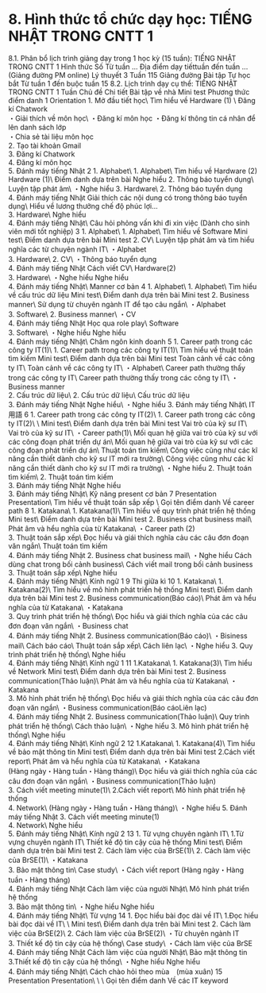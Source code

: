 # 8. Hình thức tổ chức dạy học: TIẾNG NHẬT TRONG CNTT 1
8.1. Phân bổ lịch trình giảng dạy trong 1 học kỳ (15 tuần): TIẾNG NHẬT TRONG CNTT 1 Hình thức Số Từ tuần ... Địa điểm dạy tiếttuần đến tuần ... (Giảng đường PM online) Lý thuyết 3 Tuần 115 Giảng đường Bài tập Tự học bắt Từ tuần 1 đến buộc tuần 15 8.2. Lịch trình dạy cụ thể: TIẾNG NHẬT TRONG CNTT 1 Tuần Chủ đề Chi tiết Bài tập về nhà Mini test Phương thức điểm danh 1 Orientation 1\. Mở đầu tiết học\ Tìm hiểu về Hardware (1) \ Đăng kí Chatwork\
・Giải thích về môn học\ ・Đăng kí môn học
・Đăng kí thông tin cá nhân để lên danh sách lớp\
・Chia sẻ tài liệu môn học\
2. Tạo tài khoản Gmail\
3. Đăng kí Chatwork\
4. Đăng kí môn học\
5. Đánh máy tiếng Nhật
2 1\. Alphabet\ 1\. Alphabet\ Tìm hiểu về Hardware (2) Hardware (1)\ Điểm danh dựa trên bài Nghe hiểu
2. Thông báo tuyển dụng\ Luyện tập phát âm\ ・Nghe hiểu
3. Hardware\ 2. Thông báo tuyển dụng\
4. Đánh máy tiếng Nhật Giải thích các nội dung có trong thông báo tuyển dụng\ Hiểu về lương thưởng chế độ phúc lợi\...\
3. Hardware\ Nghe hiểu\
4. Đánh máy tiếng Nhật\ Câu hỏi phỏng vấn khi đi xin việc (Dành cho sinh viên mới tốt nghiệp)
3 1\. Alphabet\ 1\. Alphabet\ Tìm hiểu về Software Mini test\ Điểm danh dựa trên bài Mini test
2. CV\ Luyện tập phát âm và tìm hiểu nghĩa các từ chuyên ngành IT\ ・Alphabet\
3. Hardware\ 2. CV\ ・Thông báo tuyển dụng\
4. Đánh máy tiếng Nhật Cách viết CV\ Hardware(2)\
3. Hardware\ ・Nghe hiểu Nghe hiểu\
4. Đánh máy tiếng Nhật\ Manner cơ bản
4 1\. Alphabet\ 1\. Alphabet\ Tìm hiểu về cấu trúc dữ liệu Mini test\ Điểm danh dựa trên bài Mini test
2. Business manner\ Sử dụng từ chuyên ngành IT để tạo câu ngắn\ ・Alphabet\
3. Software\ 2. Business manner\ ・CV\
4. Đánh máy tiếng Nhật Học qua role play\ Software\
3. Software\ ・Nghe hiểu Nghe hiểu\
4. Đánh máy tiếng Nhật\ Châm ngôn kinh doanh
5 1\. Career path trong các công ty IT(1)\ 1\. Career path trong các công ty IT(1)\ Tìm hiểu về thuật toán tìm kiếm Mini test\ Điểm danh dựa trên bài Mini test Toàn cảnh về các công ty IT\ Toàn cảnh về các công ty IT\ ・Alphabet\ Career path thường thấy trong các công ty IT\ Career path thường thấy trong các công ty IT\ ・Business manner\
2. Cấu trúc dữ liệu\ 2. Cấu trúc dữ liệu\ Cấu trúc dữ liệu\
3. Đánh máy tiếng Nhật Nghe hiểu\ ・Nghe hiểu
3. Đánh máy tiếng Nhật\ IT用語
6 1\. Career path trong các công ty IT(2)\ 1\. Career path trong các công ty IT(2)\ \ Mini test\ Điểm danh dựa trên bài Mini test Vai trò của kỹ sư IT\ Vai trò của kỹ sư IT\ ・Career path(1)\ Mối quan hệ giữa vai trò của kỹ sư với các công đoạn phát triển dự án\ Mối quan hệ giữa vai trò của kỹ sư với các công đoạn phát triển dự án\ Thuật toán tìm kiếm\ Công việc cũng như các kĩ năng cần thiết dành cho kỹ sư IT mới ra trường\ Công việc cũng như các kĩ năng cần thiết dành cho kỹ sư IT mới ra trường\ ・Nghe hiểu
2. Thuật toán tìm kiếm\ 2. Thuật toán tìm kiếm\
3. Đánh máy tiếng Nhật Nghe hiểu\
3. Đánh máy tiếng Nhật\ Kỹ năng present cơ bản
7 Presentation Presentation\ Tìm hiểu về thuật toán sắp xếp \ Gọi tên điểm danh Về career path
8 1\. Katakana\ 1\. Katakana(1)\ Tìm hiểu về quy trình phát triển hệ thống Mini test\ Điểm danh dựa trên bài Mini test
2. Business chat business mail\ Phát âm và hểu nghĩa của từ Katakana\ ・Career path (2)\
3. Thuật toán sắp xếp\ Đọc hiểu và giái thích nghĩa cảu các câu đơn đoạn văn ngắn\ Thuật toán tìm kiếm\
4. Đánh máy tiếng Nhật 2. Business chat business mail\ ・Nghe hiểu Cách dùng chat trong bối cảnh business\ Cách viết mail trong bối cảnh business\
3. Thuật toán sắp xếp\ Nghe hiểu\
4. Đánh máy tiếng Nhật\ Kính ngữ 1
9 Thi giữa kì
10 1\. Katakana\ 1\. Katakana(2)\ Tìm hiểu về mô hình phát triển hệ thống Mini test\ Điểm danh dựa trên bài Mini test
2. Business communication(Báo cáo)\ Phát âm và hểu nghĩa của từ Katakana\ ・Katakana\
3. Quy trình phát triển hệ thống\ Đọc hiểu và giái thích nghĩa của các câu đơn đoạn văn ngắn\ ・Business chat\
4. Đánh máy tiếng Nhật 2. Business communication(Báo cáo)\ ・Bisiness mail\ Cách báo cáo\ Thuật toán sắp xếp\ Cách liên lạc\ ・Nghe hiểu
3. Quy trình phát triển hệ thống\ Nghe hiểu\
4. Đánh máy tiếng Nhật\ Kính ngữ 1
11 1.Katakana\ 1\. Katakana(3)\ Tìm hiểu về Network Mini test\ Điểm danh dựa trên bài Mini test
2. Business communication(Thảo luận)\ Phát âm và hểu nghĩa của từ Katakana\ ・Katakana\
3. Mô hình phát triển hệ thống\ Đọc hiểu và giái thích nghĩa của các câu đơn đoạn văn ngắn\ ・Business communication(Báo cáoLiên lạc)\
4. Đánh máy tiếng Nhật 2. Business communication(Thảo luận)\ Quy trình phát triển hệ thống\ Cách thảo luận\ ・Nghe hiểu
3. Mô hình phát triển hệ thống\ Nghe hiểu\
4. Đánh máy tiếng Nhật\ Kính ngữ 2
12 1.Katakana\ 1\. Katakana(4)\ Tìm hiểu về bảo mật thông tin Mini test\ Điểm danh dựa trên bài Mini test
2.Cách viết report\ Phát âm và hểu nghĩa của từ Katakana\ ・Katakana\
(Hàng ngày・Hàng tuần・Hàng tháng)\ Đọc hiểu và giái thích nghĩa của các câu đơn đoạn văn ngắn\ ・Business communication(Thảo luận)\
3. Cách viết meeting minute(1)\ 2.Cách viết report\ Mô hình phát triển hệ thống\
4. Network\ (Hàng ngày・Hàng tuần・Hàng tháng)\ ・Nghe hiểu
5. Đánh máy tiếng Nhật 3. Cách viết meeting minute(1)\
4. Network\ Nghe hiểu\
5. Đánh máy tiếng Nhật\ Kính ngữ 2
13 1\. Từ vựng chuyên ngành IT\ 1.Từ vựng chuyên ngành IT\ Thiết kế độ tin cậy của hệ thống Mini test\ Điểm danh dựa trên bài Mini test
2. Cách làm việc của BrSE(1)\ 2. Cách làm việc của BrSE(1)\ ・Katakana\
3. Bảo mật thông tin\ Case study\ ・Cách viết report (Hàng ngày・Hàng tuần・Hàng tháng)\
4. Đánh máy tiếng Nhật Cách làm việc của người Nhật\ Mô hình phát triển hệ thống\
3. Bảo mật thông tin\ ・Nghe hiểu Nghe hiểu\
4. Đánh máy tiếng Nhật\ Từ vựng
14 1\. Đọc hiểu bài đọc dài về IT\ 1.Đọc hiểu bài đọc dài về IT\ \ Mini test\ Điểm danh dựa trên bài Mini test
2. Cách làm việc của BrSE(2)\ 2. Cách làm việc của BrSE(2)\ ・Từ chuyên ngành IT\
3. Thiết kế độ tin cậy của hệ thống\ Case study\ ・Cách làm việc của BrSE\
4. Đánh máy tiếng Nhật Cách làm việc của người Nhật\ Bảo mật thông tin\
3.Thiết kế độ tin cậy của hệ thống\ ・Nghe hiểu Nghe hiểu\
4. Đánh máy tiếng Nhật\ Cách chào hỏi theo mùa　(mùa xuân)
15 Presentation Presentation\ \ \ Gọi tên điểm danh Về các IT keyword
